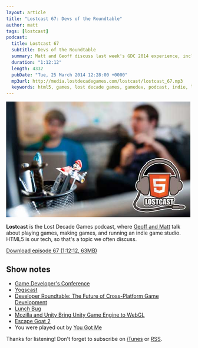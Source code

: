 ```yaml
---
layout: article
title: "Lostcast 67: Devs of the Roundtable"
author: matt
tags: [lostcast]
podcast:
  title: Lostcast 67
  subtitle: Devs of the Roundtable
  summary: Matt and Geoff discuss last week's GDC 2014 experience, including Intel's Future of Cross-Platform Game Development roundtable.
  duration: "1:12:12"
  length: 4332
  pubDate: "Tue, 25 March 2014 12:28:00 +0000"
  mp3url: http://media.lostdecadegames.com/lostcast/lostcast_67.mp3
  keywords: html5, games, lost decade games, gamedev, podcast, indie, lostcast
---
```

<div class="full-frame">
	<img alt="Lostcast gamedev podcast" src="/media/images/lostcast/splash.jpg" width="500" height="313">
</div>

**Lostcast** is the Lost Decade Games podcast, where [Geoff and Matt](/about/) talk about playing games, making games, and running an indie game studio. HTML5 is our tech, so that's a topic we often discuss.

<a class="download-podcast" href="http://media.lostdecadegames.com/lostcast/lostcast_67.mp3">
	Download episode 67 (1:12:12, 63MB)
</a>

## Show notes

* [Game Developer's Conference](http://www.gdconf.com/)
* [Yogscast](http://www.yogscast.com/)
* [Developer Roundtable: The Future of Cross-Platform Game Development](http://html5hub.com/developer-roundtable-the-future-of-cross-platform-game-development/)
* [Lunch Bug](http://www.lunchbug.com/)
* [Mozilla and Unity Bring Unity Game Engine to WebGL](https://blog.mozilla.org/blog/2014/03/18/mozilla-and-unity-bring-unity-game-engine-to-webgl/)
* [Escape Goat 2](http://www.escapegoat2.com/)
* You were played out by [You Got Me](http://joshuamorse.bandcamp.com/track/you-got-me)

Thanks for listening! Don't forget to subscribe on [iTunes](http://itunes.apple.com/us/podcast/lostcast/id481950724) or [RSS](/lostcast.xml).
